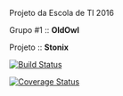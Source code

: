 Projeto da Escola de TI 2016

Grupo #1 :: **OldOwl**

Projeto :: **Stonix**

[![Build Status](https://travis-ci.org/OpenOldOwl/stonix.svg?branch=develop)](https://travis-ci.org/OpenOldOwl/stonix)

[![Coverage Status](https://coveralls.io/repos/github/OpenOldOwl/stonix/badge.svg?branch=develop)](https://coveralls.io/github/OpenOldOwl/stonix?branch=develop)